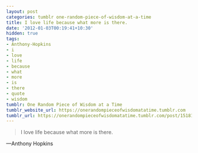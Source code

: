 ```yaml
---
layout: post
categories: tumblr one-random-piece-of-wisdom-at-a-time
title: I love life because what more is there.
date: '2012-01-03T00:19:41+10:30'
hidden: true
tags:
- Anthony-Hopkins
- i
- love
- life
- because
- what
- more
- is
- there
- quote
- wisdom
tumblr: One Random Piece of Wisdom at a Time
tumblr_website_url: https://onerandompieceofwisdomatatime.tumblr.com
tumblr_url: https://onerandompieceofwisdomatatime.tumblr.com/post/15181754518/i-love-life-because-what-more-is-there
---
```

> I love life because what more is there.

—Anthony Hopkins

